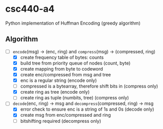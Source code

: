 # csc440-a4
Python implementation of Huffman Encoding (greedy algorithm)


## Algorithm
- [ ] `encode`(msg) -> (enc, ring) and `compress`(msg) -> (compressed, ring)
    - [x] create frequency table of bytes: counts
    - [x] build tree from priority queue of nodes (count, byte)
    - [x] create mapping from byte to codeword
    - [x] create enc/compressed from msg and tree
    - [x] enc is a regular string (encode only)
    - [ ] compressed is a bytearray, therefore shift bits in (compress only)
    - [x] create ring as tree (encode only)
    - [ ] create ring as tuple (numbits, tree) (compress only) 
- [ ] `decode`(enc, ring) -> msg  and `decompress`(compressed, ring) -> msg
    - [x] error check to ensure enc is a string of 1s and 0s (decode only)
    - [x] create msg from enc/compressed and ring
    - [ ] bitshifting required (decompress only)
